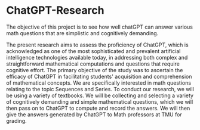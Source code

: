 # ChatGPT-Research

The objective of this project is to see how well chatGPT can answer various math questions that are simplistic and cognitively demanding. 

The present research aims to assess the proficiency of ChatGPT, which is acknowledged as one of the most sophisticated and prevalent artificial intelligence technologies available today, in addressing both complex and straightforward mathematical computations and questions that require cognitive effort. The primary objective of the study was to ascertain the efficacy of ChatGPT in facilitating students' acquisition and comprehension of mathematical concepts.
We are specifically interested in math questions relating to the topic Sequences and Series. To conduct our research, we will be using a variety of textbooks. We will be collecting and selecting a variety of cognitively demanding and simple mathematical questions, which we will then pass on to ChatGPT to compute and record the answers. We will then give the answers generated by ChatGPT to Math professors at TMU for grading.
